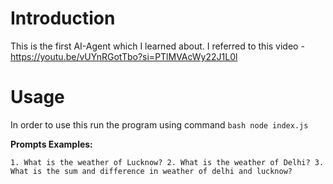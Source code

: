 # Introduction
This is the first AI-Agent which I learned about. I referred to this video - https://youtu.be/vUYnRGotTbo?si=PTlMVAcWy22J1L0l

# Usage

In order to use this run the program using command
`bash node index.js`

**Prompts Examples:**

` 1. What is the weather of Lucknow?
  2. What is the weather of Delhi?
  3. What is the sum and difference in weather of delhi and lucknow?
`